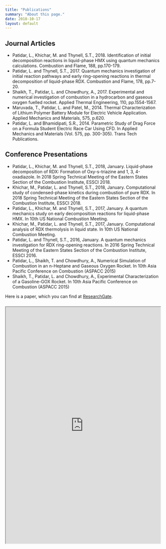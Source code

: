 ```yaml
---
title: "Publications"
summary: "About this page."
date: 2018-10-17
layout: default
---
```


## Journal Articles
- Patidar, L., Khichar, M. and Thynell, S.T., 2018. Identification of initial decomposition reactions in liquid-phase HMX using quantum mechanics calculations. Combustion and Flame, 188, pp.170-179.
- Patidar, L. and Thynell, S.T., 2017. Quantum mechanics investigation of initial reaction pathways and early ring-opening reactions in thermal decomposition of liquid-phase RDX. Combustion and Flame, 178, pp.7-20.
- Shaikh, T., Patidar, L. and Chowdhury, A., 2017. Experimental and numerical investigation of combustion in a hydrocarbon and gaseous oxygen fuelled rocket. Applied Thermal Engineering, 110, pp.1554-1567.
- Maruvada, T., Patidar, L. and Patel, M., 2014. Thermal Characterization of Lithium Polymer Battery Module for Electric Vehicle Application. Applied Mechanics and Materials, 575, p.620.
- Patidar, L. and Bhamidipati, S.R., 2014. Parametric Study of Drag Force on a Formula Student Electric Race Car Using CFD. In Applied Mechanics and Materials (Vol. 575, pp. 300-305). Trans Tech Publications.

## Conference Presentations
- Patidar, L., Khichar, M. and Thynell, S.T., 2018, January. Liquid-phase decomposition of RDX: Formation of Oxy-s-triazine and 1, 3, 4-oxadiazole. In 2018 Spring Technical Meeting of the Eastern States Section of the Combustion Institute, ESSCI 2018.
- Khichar, M., Patidar, L. and Thynell, S.T., 2018, January. Computational study of condensed-phase kinetics during combustion of pure RDX. In 2018 Spring Technical Meeting of the Eastern States Section of the Combustion Institute, ESSCI 2018.
- Patidar, L., Khichar, M. and Thynell, S.T., 2017, January. A quantum mechanics study on early decomposition reactions for liquid-phase HMX. In 10th US National Combustion Meeting.
- Khichar, M., Patidar, L. and Thynell, S.T., 2017, January. Computational analysis of RDX thermolysis in liquid state. In 10th US National Combustion Meeting.
- Patidar, L. and Thynell, S.T., 2016, January. A quantum mechanics investigation for RDX ring-opening reactions. In 2016 Spring Technical Meeting of the Eastern States Section of the Combustion Institute, ESSCI 2016.
- Patidar, L., Shaikh, T. and Chowdhury, A., Numerical Simulation of Combustion in an n-Heptane and Gaseous Oxygen Rocket. In 10th Asia Pacific Conference on Combustion (ASPACC 2015)
- Shaikh, T., Patidar, L. and Chowdhury, A., Experimental Characterization of a Gasoline-GOX Rocket. In 10th Asia Pacific Conference on Combustion (ASPACC 2015)

Here is a paper, which you can find at [ResearchGate](http://dx.doi.org/10.13140/RG.2.1.1137.2247).

<iframe style="margin: 10px 0 40px 0;" class="pdf-iframe" src="https://drive.google.com/file/d/0B-xXQEsWEjrUUmpBdkhIVS10YjA/preview" width="100%" height="768"></iframe>
